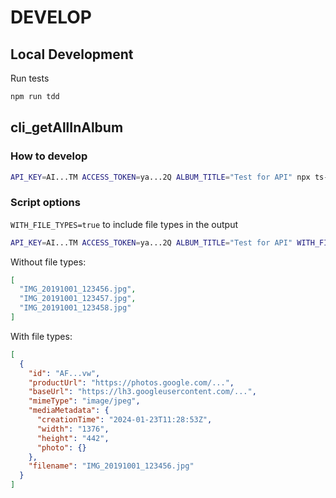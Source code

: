 # DEVELOP

## Local Development

Run tests

```sh
npm run tdd
```

## cli_getAllInAlbum

### How to develop

```bash
API_KEY=AI...TM ACCESS_TOKEN=ya...2Q ALBUM_TITLE="Test for API" npx ts-node src/cli_getAllInAlbum.ts
```

### Script options

`WITH_FILE_TYPES=true` to include file types in the output

```bash
API_KEY=AI...TM ACCESS_TOKEN=ya...2Q ALBUM_TITLE="Test for API" WITH_FILE_TYPES=true npx @db-man/google
```

Without file types:

```json
[
  "IMG_20191001_123456.jpg",
  "IMG_20191001_123457.jpg",
  "IMG_20191001_123458.jpg"
]
```

With file types:

```json
[
  {
    "id": "AF...vw",
    "productUrl": "https://photos.google.com/...",
    "baseUrl": "https://lh3.googleusercontent.com/...",
    "mimeType": "image/jpeg",
    "mediaMetadata": {
      "creationTime": "2024-01-23T11:28:53Z",
      "width": "1376",
      "height": "442",
      "photo": {}
    },
    "filename": "IMG_20191001_123456.jpg"
  }
]
```
